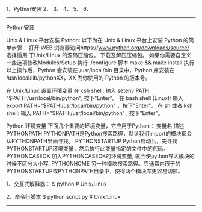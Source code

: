 1、Python安装
2、
3、
4、
5、
6、


---------------------------------------------------------------------------------------------------------------------
Python安装

Unix & Linux 平台安装 Python:
以下为在 Unix & Linux 平台上安装 Python 的简单步骤：
打开 WEB 浏览器访问https://www.python.org/downloads/source/
选择适用 于Unix/Linux 的源码压缩包。
下载及解压压缩包。
如果你需要自定义一些选项修改Modules/Setup
执行 ./configure 脚本
make && make install
执行以上操作后，Python 会安装在 /usr/local/bin 目录中，Python 库安装在 /usr/local/lib/pythonXX，XX 为你使用的 Python 的版本号。


在 Unix/Linux 设置环境变量
在 csh shell: 输入
setenv PATH "$PATH:/usr/local/bin/python", 按下"Enter"。
在 bash shell (Linux): 输入
export PATH="$PATH:/usr/local/bin/python" ，按下"Enter"。
在 sh 或者 ksh shell: 输入
PATH="$PATH:/usr/local/bin/python" , 按下"Enter"。


Python 环境变量
下面几个重要的环境变量，它应用于Python：
变量名	描述
PYTHONPATH	PYTHONPATH是Python搜索路径，默认我们import的模块都会从PYTHONPATH里面寻找。
PYTHONSTARTUP	Python启动后，先寻找PYTHONSTARTUP环境变量，然后执行此变量指定的文件中的代码。
PYTHONCASEOK	加入PYTHONCASEOK的环境变量, 就会使python导入模块的时候不区分大小写.
PYTHONHOME	另一种模块搜索路径。它通常内嵌于的PYTHONSTARTUP或PYTHONPATH目录中，使得两个模块库更容易切换。


1、交互式解释器：
$ python # Unix/Linux

2、命令行脚本
$ python script.py # Unix/Linux



---------------------------------------------------------------------------------------------------------------------